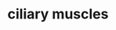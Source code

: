 ---
title: "ciliary muscles"
alias: 
type: 
tags:
 - biology
 - sense_organs
created: 2023.01.09 11:15
created_by: Ádám
draft: true
---